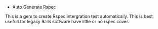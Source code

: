 * Auto Generate Rspec

This is a gem to create Rspec intergration test automatically. This is best usefull for legacy Rails software have little or no rspec cover.